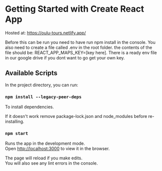 # Getting Started with Create React App

Hosted at:
https://oulu-tours.netlify.app/

Before this can be run you need to have run npm install in the console. You also need to create a file called .env in the root folder. the contents of the file should be: REACT_APP_MAPS_KEY=[key here]. There is a ready env file in our google drive if you dont want to go get your own key.

## Available Scripts

In the project directory, you can run:

### `npm install --legacy-peer-deps`
To install dependencies.

If it doesn't work remove package-lock.json and node_modules before re-installing.

### `npm start`

Runs the app in the development mode.\
Open [http://localhost:3000](http://localhost:3000) to view it in the browser.

The page will reload if you make edits.\
You will also see any lint errors in the console.
